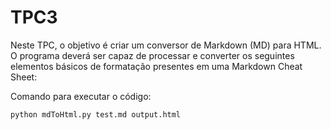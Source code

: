 # TPC3

Neste TPC, o objetivo é criar um conversor de Markdown (MD) para HTML. O programa deverá ser capaz de processar e converter os seguintes elementos básicos de formatação presentes em uma Markdown Cheat Sheet:


Comando para executar o código:
```bash
python mdToHtml.py test.md output.html
```
